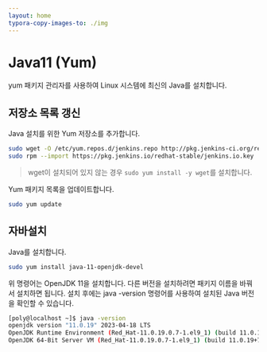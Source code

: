 ```yaml
---
layout: home
typora-copy-images-to: ./img
---
```


# Java11 (Yum)
yum 패키지 관리자를 사용하여 Linux 시스템에 최신의 Java를 설치합니다.

## 저장소 목록 갱신
Java 설치를 위한 Yum 저장소를 추가합니다.

```bash
sudo wget -O /etc/yum.repos.d/jenkins.repo http://pkg.jenkins-ci.org/redhat-stable/jenkins.repo
sudo rpm --import https://pkg.jenkins.io/redhat-stable/jenkins.io.key
```
> wget이 설치되어 있지 않는 경우 `sudo yum install -y wget`를 설치합니다.

Yum 패키지 목록을 업데이트합니다.
```bash
sudo yum update
```

## 자바설치
Java를 설치합니다.

```bash
sudo yum install java-11-openjdk-devel
```

위 명령어는 OpenJDK 11을 설치합니다. 다른 버전을 설치하려면 패키지 이름을 바꿔서 설치하면 됩니다. 설치 후에는 java -version 명령어를 사용하여 설치된 Java 버전을 확인할 수 있습니다.

```bash
[poly@localhost ~]$ java -version
openjdk version "11.0.19" 2023-04-18 LTS
OpenJDK Runtime Environment (Red_Hat-11.0.19.0.7-1.el9_1) (build 11.0.19+7-LTS)
OpenJDK 64-Bit Server VM (Red_Hat-11.0.19.0.7-1.el9_1) (build 11.0.19+7-LTS, mixed mode, sharing)
```




